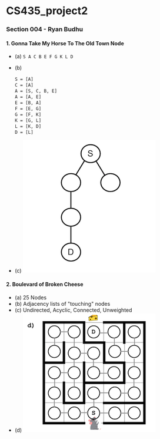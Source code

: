 # CS435_project2
### Section 004 - Ryan Budhu

#### 1. Gonna Take My Horse To The Old Town Node
  + (a) `S A C B E F G K L D`

  + (b) 
    ```
    S = [A]
	C = [A]
	A = [S, C, B, E]
	A = [A, E]
	E = [B, A]
	F = [E, G]
	G = [F, K]
	K = [G, L]
	L = [K, D]
	D = [L]
	```
  + (c) ![DFS > BFS](docs/1c.png)

#### 2. Boulevard of Broken Cheese
  + (a) 25 Nodes
  + (b) Adjacency lists of "touching" nodes
  + (c) Undirected, Acyclic, Connected, Unweighted
  + (d) ![](docs/2d.png)